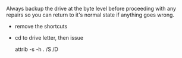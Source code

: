 Always backup the drive at the byte level before proceeding with any repairs so you can return to it's normal state if anything goes wrong.

- remove the shortcuts
- cd to drive letter, then issue

    attrib -s -h *.* /S /D
